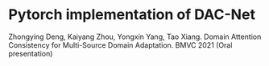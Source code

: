 # Pytorch implementation of DAC-Net
Zhongying Deng, Kaiyang Zhou, Yongxin Yang, Tao Xiang. Domain Attention Consistency for Multi-Source Domain Adaptation. BMVC 2021 (Oral presentation)
